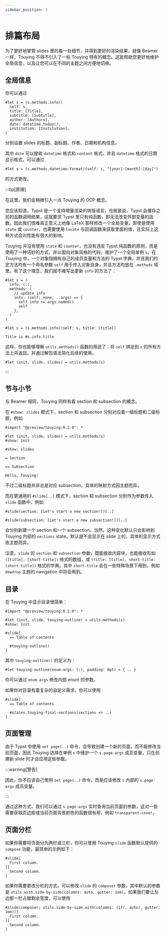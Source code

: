 ```yaml
---
sidebar_position: 3
---
```


# 排篇布局

为了更好地掌管 slides 里的每一处细节，并得到更好的渲染结果，就像 Beamer 一样，Touying 不得不引入了一些 Touying 特有的概念。这能帮助您更好地维护全局信息，以及让您可以在不同的主题之间方便地切换。

## 全局信息

你可以通过

```typst
#let s = (s.methods.info)(
  self: s,
  title: [Title],
  subtitle: [Subtitle],
  author: [Authors],
  date: datetime.today(),
  institution: [Institution],
)
```

分别设置 slides 的标题、副标题、作者、日期和机构信息。

其中 `date` 可以接收 `datetime` 格式和 `content` 格式，并且 `datetime` 格式的日期显示格式，可以通过

```typst
#let s = (s.methods.datetime-format)(self: s, "[year]-[month]-[day]")
```

的方式更改。

:::tip[原理]

在这里，我们会稍微引入一点 Touying 的 OOP 概念。

您应该知道，Typst 是一个支持增量渲染的排版语言，也就是说，Typst 会缓存之前的函数调用结果，这就要求 Typst 里只有纯函数，即无法改变外部变量的函数。因此我们很难真正意义上地像 LaTeX 那样修改一个全局变量。即使是使用 `state` 或 `counter`，也需要使用 `locate` 与回调函数来获取里面的值，且实际上这种方式会对性能有很大的影响。

Touying 并没有使用 `state` 和 `counter`，也没有违反 Typst 纯函数的原则，而是使用了一种巧妙的方式，并以面向对象风格的代码，维护了一个全局单例 `s`。在 Touying 中，一个对象指拥有自己的成员变量和方法的 Typst 字典，并且我们约定方法均有一个命名参数 `self` 用于传入对象自身，并且方法均放在 `.methods` 域里。有了这个理念，我们就不难写出更新 `info` 的方法了：

```
#let s = (
  info: (:),
  methods: (
    // update info
    info: (self: none, ..args) => {
      self.info += args.named()
      self
    },
  )
)

#let s = (s.methods.info)(self: s, title: [title])

Title is #s.info.title
```

这样，你也能够理解 `utils.methods()` 函数的用途了：将 `self` 绑定到 `s` 的所有方法上并返回，并通过解包语法简化后续的使用。

```typst
#let (init, slide, slides) = utils.methods(s)
```
:::


## 节与小节

与 Beamer 相同，Touying 同样有着 section 和 subsection 的概念。

在 `#show: slides` 模式下，section 和 subsection 分别对应着一级标题和二级标题，例如

```typst
#import "@preview/touying:0.2.0": *

#let (init, slide, slides) = utils.methods(s)
#show: init

#show: slides

= Section

== Subsection

Hello, Touying!
```

不过二级标题并非总是对应 subsection，具体的映射方式因主题而异。

而在更通用的 `#slide[..]` 模式下，section 和 subsection 分别作为参数传入 `slide` 函数中，例如

```typst
#slide(section: [Let's start a new section!])[..]

#slide(subsection: [Let's start a new subsection!])[..]
```

会分别新建一个 section 和一个 subsection。当然，这种变化默认只会影响到 Touying 内部的 `sections` state，默认是不会显示在 slide 上的，具体的显示方式依主题而异。

注意，`slide` 的 `section` 和 `subsection` 参数，既能接收内容块，也能接收形如 `([title], [short-title])` 格式的数组，或 `(title: [title], short-title: [short-title])` 格式的字典。其中 `short-title` 会在一些特殊场景下用到，例如 `dewdrop` 主题的 navigation 中将会用到。


## 目录

在 Touying 中显示目录很简单：

```typst
#import "@preview/touying:0.2.0": *

#let (init, slide, touying-outline) = utils.methods(s)
#show: init

#slide[
  == Table of contents

  #touying-outline()
]
```

其中 `touying-oultine()` 的定义为：

```typst
#let touying-outline(enum-args: (:), padding: 0pt) = { .. }
```

你可以通过 `enum-args` 修改内部 enum 的参数。

如果你对目录有着复杂的自定义需求，你可以使用

```typst
#slide[
  == Table of contents

  #states.touying-final-sections(sections => ..)
]
```

## 页面管理

由于 Typst 中使用 `set page(..)` 命令，会导致创建一个新的页面，而不能修改当前页面，因此 Touying 选择在单例 `s` 中维护一个 `s.page-args` 成员变量，只在创建新 slide 时才会应用这些参数。

:::warning[警告]

因此，你不应该自己使用 `set page(..)` 命令，而是应该修改 `s` 内部的 `s.page-args` 成员变量。

:::

通过这种方式，我们可以通过 `s.page-args` 实时查询当前页面的参数，这对一些需要获取页边距或当前页面背景颜色的函数很有用，例如 `transparent-cover`。


## 页面分栏

如果你需要将页面分为两栏或三栏，你可以使用 Touying `slide` 函数默认提供的 `compose` 功能，最简单的示例如下：

```typst
#slide[
  First column.
][
  Second column.
]
```

如果你需要更改分栏的方式，可以修改 `slide` 的 `composer` 参数，其中默认的参数是 `utils.with.side-by-side(columns: auto, gutter: 1em)`，如果我们要让左边那一栏占据剩余宽度，可以使用

```typst
#slide(composer: utils.side-by-side.with(columns: (1fr, auto), gutter: 1em))[
  First column.
][
  Second column.
]
```

